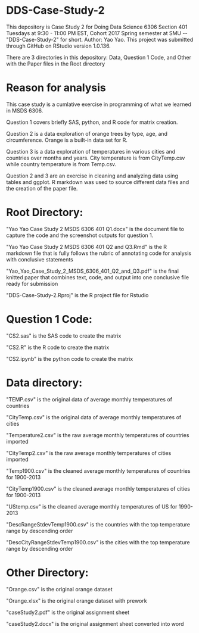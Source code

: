 # DDS-Case-Study-2

This depository is Case Study 2 for Doing Data Science 6306 Section 401 Tuesdays at 9:30 - 11:00 PM EST, Cohort 2017 Spring semester at SMU -- "DDS-Case-Study-2" for short. Author: Yao Yao. This project was submitted through GitHub on RStudio version 1.0.136.

There are 3 directories in this depository: Data, Question 1 Code, and Other with the Paper files in the Root directory

# Reason for analysis

This case study is a cumlative exercise in programming of what we learned in MSDS 6306.

Question 1 covers briefly SAS, python, and R code for matrix creation.

Question 2 is a data exploration of orange trees by type, age, and circumference. Orange is a built-in data set for R.

Question 3 is a data exploration of temperatures in various cities and countries over months and years. City temperature is from CityTemp.csv while country temperature is from Temp.csv.

Question 2 and 3 are an exercise in cleaning and analyzing data using tables and ggplot. R markdown was used to source different data files and the creation of the paper file.

# Root Directory:

"Yao Yao Case Study 2 MSDS 6306 401 Q1.docx" is the document file to capture the code and the screenshot outputs for question 1.

"Yao Yao Case Study 2 MSDS 6306 401 Q2 and Q3.Rmd" is the R markdown file that is fully follows the rubric of annotating code for analysis with conclusive statements

"Yao_Yao_Case_Study_2_MSDS_6306_401_Q2_and_Q3.pdf" is the final knitted paper that combines text, code, and output into one conclusive file ready for submission

"DDS-Case-Study-2.Rproj" is the R project file for Rstudio

# Question 1 Code:

"CS2.sas" is the SAS code to create the matrix

"CS2.R" is the R code to create the matrix

"CS2.ipynb" is the python code to create the matrix

# Data directory:

"TEMP.csv" is the original data of average monthly temperatures of countries

"CityTemp.csv" is the original data of average monthly temperatures of cities

"Temperature2.csv" is the raw average monthly temperatures of countries imported

"CityTemp2.csv" is the raw average monthly temperatures of cities imported

"Temp1900.csv" is the cleaned average monthly temperatures of countries for 1900-2013

"CityTemp1900.csv" is the cleaned average monthly temperatures of cities for 1900-2013

"UStemp.csv" is the cleaned average monthly temperatures of US for 1990-2013

"DescRangeStdevTemp1900.csv" is the countries with the top temperature range by descending order

"DescCityRangeStdevTemp1900.csv" is the cities with the top temperature range by descending order

# Other Directory:

"Orange.csv" is the original orange dataset

"Orange.xlsx" is the original orange dataset with prework

"caseStudy2.pdf" is the original assignment sheet

"caseStudy2.docx" is the original assignment sheet converted into word
